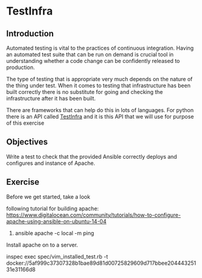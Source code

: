 # TestInfra
## Introduction
Automated testing is vital to the practices of continuous integration. Having an automated test suite that can be run on demand is crucial tool in understanding whether a code change can be confidently released to production.

The type of testing that is appropriate very much depends on the nature of the thing under test. When it comes to testing that infrastructure has been built correctly there is no substitute for going and checking the infrastructure after it has been built.

There are frameworks that can help do this in lots of languages. For python there is an API called [TestInfra](https://github.com/philpep/testinfra) and it is this API that we will use for purpose of this exercise

## Objectives
Write a test to check that the provided Ansible correctly deploys and configures and instance of Apache.

## Exercise
Before we get started, take a look


following tutorial for building apache: https://www.digitalocean.com/community/tutorials/how-to-configure-apache-using-ansible-on-ubuntu-14-04


1. ansible apache -c local -m ping


Install apache on to a server.

inspec exec spec/vim_installed_test.rb -t docker://5af999c37307328b1bae89d81d00725829609d717bbee20444325131e31166d8
